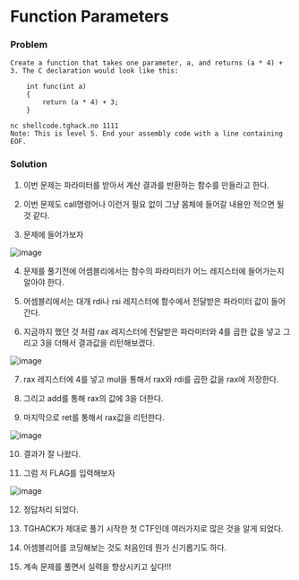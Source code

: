 # Function Parameters

### Problem
    Create a function that takes one parameter, a, and returns (a * 4) + 3. The C declaration would look like this:

        int func(int a)
        {
            return (a * 4) + 3;
        }

    nc shellcode.tghack.no 1111
    Note: This is level 5. End your assembly code with a line containing EOF.

### Solution
1. 이번 문제는 파라미터를 받아서 계산 결과를 반환하는 함수를 만들라고 한다.

2. 이번 문제도 call명령어나 이런거 필요 없이 그냥 몸체에 들어갈 내용만 적으면 될 것 같다.

3. 문제에 들어가보자

![image](https://user-images.githubusercontent.com/53170968/94422773-8e713880-01c2-11eb-8827-064d886c2bd2.png)


4. 문제를 풀기전에 어셈블리에서는 함수의 파라미터가 어느 레지스터에 들어가는지 알아야 한다.

5. 어셈블리에서는 대개 rdi나 rsi 레지스터에 함수에서 전달받은 파라미터 값이 들어간다.

6. 지금까지 했던 것 처럼 rax 레지스터에 전달받은 파라미터와 4를 곱한 값을 넣고 그리고 3을 더해서 결과값을 리턴해보겠다.

![image](https://user-images.githubusercontent.com/53170968/94423149-22430480-01c3-11eb-8cf0-c56d8b2a4faa.png)

7. rax 레지스터에 4를 넣고 mul을 통해서 rax와 rdi를 곱한 값을 rax에 저장한다.

8. 그리고 add를 통해 rax의 값에 3을 더한다.

9. 마지막으로 ret를 통해서 rax값을 리턴한다.

![image](https://user-images.githubusercontent.com/53170968/94423305-646c4600-01c3-11eb-908c-6a1db5badb0e.png)

10. 결과가 잘 나왔다.

11. 그럼 저 FLAG를 입력해보자

![image](https://user-images.githubusercontent.com/53170968/94423466-a4cbc400-01c3-11eb-84dd-4fb97a744018.png)

12. 정답처리 되었다.

13. TGHACK가 제대로 풀기 시작한 첫 CTF인데 여러가지로 많은 것을 알게 되었다.

14. 어셈블리어를 코딩해보는 것도 처음인데 뭔가 신기롭기도 하다.

15. 계속 문제를 풀면서 실력을 향상시키고 싶다!!!